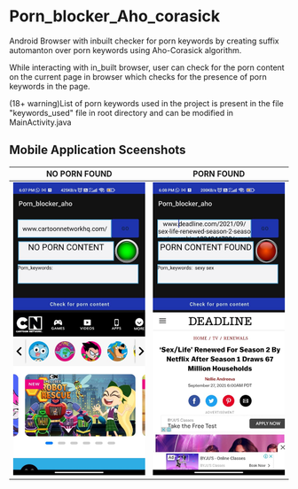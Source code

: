 # Porn_blocker_Aho_corasick
Android Browser with inbuilt checker for porn keywords by creating suffix automanton over porn keywords using Aho-Corasick algorithm.

While interacting with in_built browser, user can check for the porn content on the current page in browser which checks for the presence
of porn keywords in the page.

(18+ warning)List of porn keywords used in the project is present in the file "keywords_used" file in root directory and can be modified in
MainActivity.java

## Mobile Application Sceenshots


|                 NO PORN FOUND                 |                 PORN FOUND                       |
|:-------------------------------------------------:|:-------------------------------------------------:|
| <img width="1604" src="./pics/A.jpeg"> | <img width="1604" src="./pics/B.jpeg"> |
